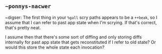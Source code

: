 ## `~ponnys-nacwer`
~digser: The first thing in your `%gall` scry paths appears to be a `++beak`, so I assume that I can refer to past app state when I'm scrying. If that's correct, that's pretty neat.

I assume then that there's some sort of diffing and only storing diffs internally for past app state that gets reconstituted if I refer to old state? Or would this store the whole state each invocation?